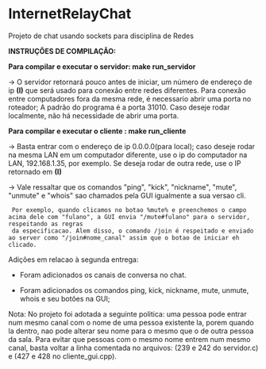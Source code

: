 # InternetRelayChat
Projeto de chat usando sockets para disciplina de Redes

**INSTRUÇÕES DE COMPILAÇÃO:**

  **Para compilar e executar o servidor: make run_servidor**
  
  -> O servidor retornará pouco antes de iniciar, um número de endereço de ip **(I)** que será usado para conexão entre redes diferentes. Para conexão entre computadores fora da mesma rede, é necessario abrir uma porta no roteador; A padrão do programa é a porta 31010. Caso deseje rodar localmente, não há necessidade de abrir uma porta.
      
      
  **Para compilar e executar o cliente : make run_cliente**
  
  -> Basta entrar com o endereço de ip 0.0.0.0(para local); caso deseje rodar na mesma LAN em um computador diferente, use o ip do computador na LAN, 192.168.1.35, por exemplo. Se deseja rodar de outra rede, use o IP retornado em **(I)**
  
  -> Vale ressaltar que os comandos "ping", "kick", "nickname", "mute", "unmute" e "whois" sao chamados pela GUI igualmente a sua versao cli.
     
     Por exemplo, quando clicamos no botao %mute% e preenchemos o campo acima dele com "fulano", a GUI envia "/mute#fulano" para o servidor, respeitando as regras
     da especificacao. Alem disso, o comando /join é respeitado e enviado ao server como "/join#nome_canal" assim que o botao de iniciar eh clicado.

Adições em relacao à segunda entrega:

  - Foram adicionados os canais de conversa no chat.

  - Foram adicionados os comandos ping, kick, nickname, mute, unmute, whois e seu botões na GUI;

Nota: No projeto foi adotada a seguinte politica: uma pessoa pode entrar num mesmo canal com o nome de uma pessoa existente la, porem quando la dentro, nao pode
      alterar seu nome para o mesmo que o de outra pessoa da sala. Para evitar que pessoas com o mesmo nome entrem num mesmo canal, basta voltar a linha comentada
      no arquivos: (239 e 242 do servidor.c) e (427 e 428 no cliente_gui.cpp).